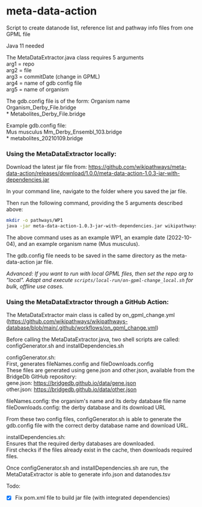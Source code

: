 # meta-data-action
Script to create datanode list, reference list and pathway info files from one GPML file

Java 11 needed

The MetaDataExtractor.java class requires 5 arguments  
arg1 = repo  
arg2 = file  
arg3 = commitDate (change in GPML)  
arg4 = name of gdb config file  
arg5 = name of organism  
  
The gdb.config file is of the form:
Organism name	Organism_Derby_File.bridge  
\*	Metabolites_Derby_File.bridge  
  
Example gdb.config file:  
Mus musculus	Mm_Derby_Ensembl_103.bridge  
\*	metabolites_20210109.bridge 

### Using the MetaDataExtractor locally:

Download the latest jar file from: https://github.com/wikipathways/meta-data-action/releases/download/1.0.0/meta-data-action-1.0.3-jar-with-dependencies.jar

In your command line, navigate to the folder where you saved the jar file. 

Then run the following command, providing the 5 arguments described above: 

```bash
mkdir -o pathways/WP1
java -jar meta-data-action-1.0.3-jar-with-dependencies.jar wikipathways/wikipathways-database pathways/WP1/WP1.gpml 2022-10-04 gdb.config "Mus musculus"
```

The above command uses as an example WP1, an example date (2022-10-04), and an example organism name (Mus musculus). 

The gdb.config file needs to be saved in the same directory as the meta-data-action jar file.

*Advanced: If you want to run with local GPML files, then set the repo arg to "local". Adapt and execute `scripts/local-run/on-gpml-change_local.sh` for bulk, offline use cases.*

### Using the MetaDataExtractor through a GitHub Action: 
  
The MetaDataExtractor main class is called by on_gpml_change.yml (https://github.com/wikipathways/wikipathways-database/blob/main/.github/workflows/on_gpml_change.yml)  
  
Before calling the MetaDataExtractor.java, two shell scripts are called: configGenerator.sh and installDependencies.sh  
  
configGenerator.sh:  
First, generates fileNames.config and fileDownloads.config  
These files are generated using gene.json and other.json, available from the BridgeDb GitHub repository:  
gene.json: https://bridgedb.github.io/data/gene.json  
other.json: https://bridgedb.github.io/data/other.json  
  
fileNames.config: the organism's name and its derby database file name  
fileDownloads.config: the derby database and its download URL  
  
From these two config files, configGenerator.sh is able to generate the gdb.config file with the correct derby database name and download URL.  
  
installDependencies.sh:  
Ensures that the required derby databases are downloaded.  
First checks if the files already exist in the cache, then downloads required files.  
  
Once configGenerator.sh and installDependencies.sh are run, the MetaDataExtractor is able to generate info.json and datanodes.tsv  
  
Todo:  
- [x] Fix pom.xml file to build jar file (with integrated dependencies)
